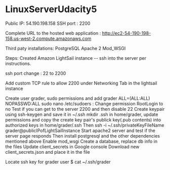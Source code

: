 
# LinuxServerUdacity5

Public IP: 54.190.198.158
SSH port : 2200

Complete URL to the hosted web application : http://ec2-54-190-198-158.us-west-2.compute.amazonaws.com

Third paty installations:
PostgreSQL
Apache 2 
Mod_WSGI 

Steps:
Created Amazon LightSail instance -- ssh into the server per instructions.

ssh port change : 22 to 2200

Add custom TCP rule to allow 2200 under Networking Tab in the lightsail instance

Create user grader, sudo permissions and add grader ALL=(ALL:ALL) NOPASSWD:ALL
sudo nano /etc/sudoers : Change permission RootLogin to no
Test if you can get to the server 2200 and then disable 22
Create keypair using ssh-keygen and save it in ~/.ssh
mkdir .ssh in home/grader, update permissions and copy the create key pair's publick key(.pub contents) into authorized keys in home/grader/.ssh
Then ssh -i ~/.ssh/privateKeyFileName grader@publicIPofLightSailInstance
Start apache2 server and test if the server page responds
Then install postgresql and the other dependencies mentioned above 
Enable mod_wsgi
Create a database, replace db info in the files
Update client_secrets in Google console
Download new client_secrets.json and place it in the file

Locate ssh key for grader user
$ cat ~/.ssh/grader
